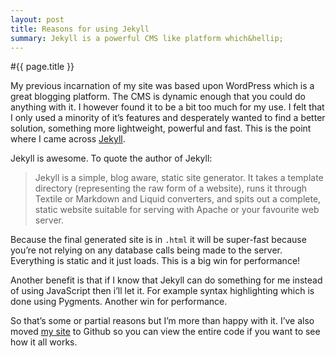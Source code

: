 ```yaml
---
layout: post
title: Reasons for using Jekyll
summary: Jekyll is a powerful CMS like platform which&hellip;
---
```


#{{ page.title }}

My previous incarnation of my site was based upon WordPress which is a great blogging platform. The CMS is dynamic enough that you could do anything with it. I however found it to be a bit too much for my use. I felt that I only used a minority of it&rsquo;s features and desperately wanted to find a better solution, something more lightweight, powerful and fast. This is the point where I came across [Jekyll](https://github.com/mojombo/jekyll/).

Jekyll is awesome. To quote the author of Jekyll:

> Jekyll is a simple, blog aware, static site generator. It takes a template directory (representing the raw form of a website), runs it through Textile or Markdown and Liquid converters, and spits out a complete, static website suitable for serving with Apache or your favourite web server.

Because the final generated site is in `.html` it will be super-fast because you&rsquo;re not relying on any database calls being made to the server. Everything is static and it just loads. This is a big win for performance!

Another benefit is that if I know that Jekyll can do something for me instead of using JavaScript then i&rsquo;ll let it. For example syntax highlighting which is done using Pygments. Another win for performance.

So that&rsquo;s some or partial reasons but I&rsquo;m more than happy with it. I&rsquo;ve also moved [my site](https://github.com/kas187/Jekyll-site) to Github so you can view the entire code if you want to see how it all works.